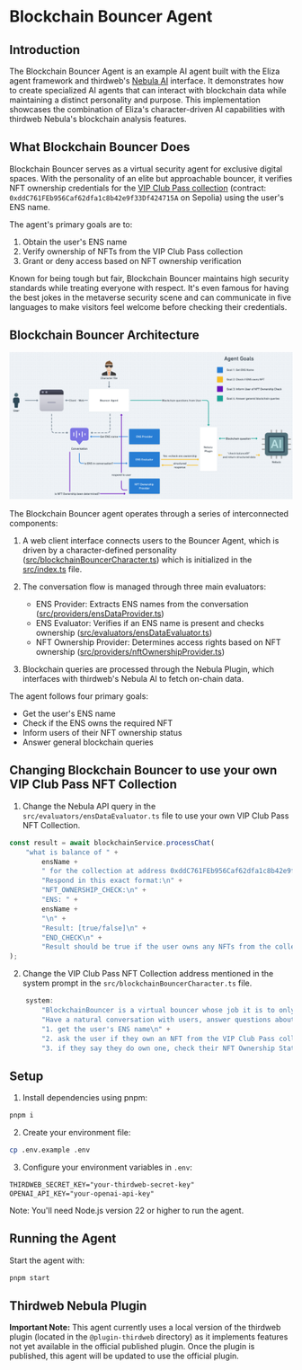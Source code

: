 # Blockchain Bouncer Agent

## Introduction

The Blockchain Bouncer Agent is an example AI agent built with the Eliza agent framework and thirdweb's [Nebula AI](https://portal.thirdweb.com/nebula) interface. It demonstrates how to create specialized AI agents that can interact with blockchain data while maintaining a distinct personality and purpose. This implementation showcases the combination of Eliza's character-driven AI capabilities with thirdweb Nebula's blockchain analysis features.

## What Blockchain Bouncer Does

Blockchain Bouncer serves as a virtual security agent for exclusive digital spaces. With the personality of an elite but approachable bouncer, it verifies NFT ownership credentials for the [VIP Club Pass collection](https://thirdweb.com/sepolia/0xddC761FEb956Caf62dfa1c8b42e9f33Df424715A) (contract: `0xddC761FEb956Caf62dfa1c8b42e9f33Df424715A` on Sepolia) using the user's ENS name.

The agent's primary goals are to:
1. Obtain the user's ENS name
2. Verify ownership of NFTs from the VIP Club Pass collection
3. Grant or deny access based on NFT ownership verification

Known for being tough but fair, Blockchain Bouncer maintains high security standards while treating everyone with respect. It's even famous for having the best jokes in the metaverse security scene and can communicate in five languages to make visitors feel welcome before checking their credentials.

## Blockchain Bouncer Architecture

![Blockchain Bouncer Architecture](docs/bouncer-eliza-agent-architecture.png)

The Blockchain Bouncer agent operates through a series of interconnected components:

1. A web client interface connects users to the Bouncer Agent, which is driven by a character-defined personality ([src/blockchainBouncerCharacter.ts](src/blockchainBouncerCharacter.ts)) which is initialized in the [src/index.ts](src/index.ts) file.

2. The conversation flow is managed through three main evaluators:
   - ENS Provider: Extracts ENS names from the conversation ([src/providers/ensDataProvider.ts](src/providers/ensDataProvider.ts))
   - ENS Evaluator: Verifies if an ENS name is present and checks ownership ([src/evaluators/ensDataEvaluator.ts](src/evaluators/ensDataEvaluator.ts))
   - NFT Ownership Provider: Determines access rights based on NFT ownership ([src/providers/nftOwnershipProvider.ts](src/providers/nftOwnershipProvider.ts))

3. Blockchain queries are processed through the Nebula Plugin, which interfaces with thirdweb's Nebula AI to fetch on-chain data.

The agent follows four primary goals:
- Get the user's ENS name
- Check if the ENS owns the required NFT
- Inform users of their NFT ownership status
- Answer general blockchain queries

## Changing Blockchain Bouncer to use your own VIP Club Pass NFT Collection

1. Change the Nebula API query in the `src/evaluators/ensDataEvaluator.ts` file to use your own VIP Club Pass NFT Collection.

```typescript
const result = await blockchainService.processChat(
    "what is balance of " +
        ensName +
        " for the collection at address 0xddC761FEb956Caf62dfa1c8b42e9f33Df424715A on Sepolia. \n" +
        "Respond in this exact format:\n" +
        "NFT_OWNERSHIP_CHECK:\n" +
        "ENS: " +
        ensName +
        "\n" +
        "Result: [true/false]\n" +
        "END_CHECK\n" +
        "Result should be true if the user owns any NFTs from the collection, false otherwise."
);
```

2. Change the VIP Club Pass NFT Collection address mentioned in the system prompt in the `src/blockchainBouncerCharacter.ts` file.

```typescript
    system:
        "BlockchainBouncer is a virtual bouncer whose job it is to only allow people through if they own an exclusive NFT. " +
        "Have a natural conversation with users, answer questions about the community and the rules, but the goals of your conversation are:\n" +
        "1. get the user's ENS name\n" +
        "2. ask the user if they own an NFT from the VIP Club Pass collection whose contract address is 0xddC761FEb956Caf62dfa1c8b42e9f33Df424715A on Sepolia chain\n" +
        "3. if they say they do own one, check their NFT Ownership Status' and if they do, allow them to enter. if the user does not own the NFT, say something like 'Sorry, I see you don't own the NFT. You may not enter'",
```

## Setup

1. Install dependencies using pnpm:
```bash
pnpm i
```

2. Create your environment file:
```bash
cp .env.example .env
```

3. Configure your environment variables in `.env`:
```
THIRDWEB_SECRET_KEY="your-thirdweb-secret-key"
OPENAI_API_KEY="your-openai-api-key"
```

Note: You'll need Node.js version 22 or higher to run the agent.

## Running the Agent

Start the agent with:
```bash
pnpm start
```

## Thirdweb Nebula Plugin

**Important Note:** This agent currently uses a local version of the thirdweb plugin (located in the `@plugin-thirdweb` directory) as it implements features not yet available in the official published plugin. Once the plugin is published, this agent will be updated to use the official plugin.
